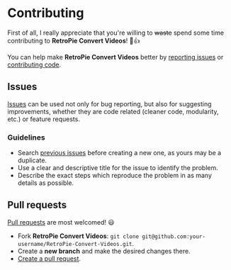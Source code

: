 # Contributing

First of all, I really appreciate that you're willing to ~~waste~~ spend some time contributing to **RetroPie Convert Videos**! 🎉👍

You can help make **RetroPie Convert Videos** better by [reporting issues](#issues) or [contributing code](#pull-requests).

## Issues

[Issues](https://github.com/hiulit/RetroPie-Convert-Videos/issues) can be used not only for bug reporting, but also for suggesting improvements, whether they are code related (cleaner code, modularity, etc.) or feature requests.

### Guidelines

* Search [previous issues](https://github.com/hiulit/RetroPie-Convert-Videos/issues?utf8=%E2%9C%93&q=is%3Aissue) before creating a new one, as yours may be a duplicate.
* Use a clear and descriptive title for the issue to identify the problem.
* Describe the exact steps which reproduce the problem in as many details as possible.

## Pull requests

[Pull requests](https://help.github.com/articles/creating-a-pull-request/) are most welcomed! 😃

* Fork **RetroPie Convert Videos**: `git clone git@github.com:your-username/RetroPie-Convert-Videos.git`.
* Create a **new branch** and make the desired changes there.
* [Create a pull request](https://github.com/hiulit/RetroPie-Convert-Videos/pulls).
